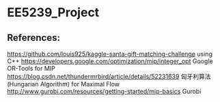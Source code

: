 # EE5239_Project

## References:
https://github.com/louis925/kaggle-santa-gift-matching-challenge using C++
https://developers.google.com/optimization/mip/integer_opt Google OR-Tools for MIP
https://blog.csdn.net/thundermrbird/article/details/52231639 匈牙利算法(Hungarian Algorithm) for Maximal Flow
http://www.gurobi.com/resources/getting-started/mip-basics Gurobi
